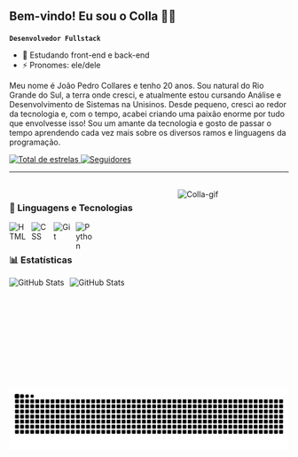 ## Bem-vindo! Eu sou o Colla 👨‍💻

**`Desenvolvedor Fullstack`**

- 🌱 Estudando front-end e back-end
- ⚡ Pronomes: ele/dele

Meu nome é João Pedro Collares e tenho 20 anos. Sou natural do Rio Grande do Sul, a terra onde cresci, e atualmente estou cursando Análise e Desenvolvimento de Sistemas na Unisinos. Desde pequeno, cresci ao redor da tecnologia e, com o tempo, acabei criando uma paixão enorme por tudo que envolvesse isso! Sou um amante da tecnologia e gosto de passar o tempo aprendendo cada vez mais sobre os diversos ramos e linguagens da programação.

<p align="left">
    <a href="https://github.com/codecollares?tab=repositories&sort=stargazers">
        <img 
            alt="Total de estrelas" 
            title="Total de estrelas GitHub" 
            src="https://custom-icon-badges.demolab.com/github/stars/codecollares?color=55960c&style=for-the-badge&labelColor=488207&logo=star&label=estrelas"
        />
    </a>
    <a href="https://github.com/codecollares?tab=followers">
        <img 
            alt="Seguidores" 
            title="Me siga no GitHub" 
            src="https://custom-icon-badges.demolab.com/github/followers/codecollares?color=236ad3&labelColor=1155ba&style=for-the-badge&logo=github&label=Seguidores&logoColor=white"
        />
    </a>
</p>

---

<div style="display: inline_block"><br>
    <img align="right" alt="Colla-gif" height="200" width="200" src="https://cdn.discordapp.com/attachments/1219697722354040952/1341222359394422855/ezgif.com-animated-gif-maker_1.gif?ex=67b53629&is=67b3e4a9&hm=3b312232023e4afa8c7c2f5fe76ca8ec57e4f907e007e8a6fbd205633193f31e&">
</div>

### 🤖 Linguagens e Tecnologias

<img 
    align="left" 
    alt="HTML"
    title="HTML" 
    width="30px" 
    style="padding-right: 10px;" 
    src="https://cdn.jsdelivr.net/gh/devicons/devicon@latest/icons/html5/html5-original.svg" 
/>
<img 
    align="left" 
    alt="CSS" 
    title="CSS"
    width="30px" 
    style="padding-right: 10px;" 
    src="https://cdn.jsdelivr.net/gh/devicons/devicon@latest/icons/css3/css3-original.svg" 
/>
<img 
    align="left" 
    alt="Git" 
    title="Git"
    width="30px" 
    style="padding-right: 10px;" 
    src="https://cdn.jsdelivr.net/gh/devicons/devicon@latest/icons/git/git-original.svg" 
/>
<img 
    align="left" 
    alt="Python" 
    title="Python"
    width="30px" 
    style="padding-right: 10px;" 
    src="https://cdn.jsdelivr.net/gh/devicons/devicon@latest/icons/python/python-original.svg" 
/>

<br/>
<br/>

### 📊 Estatísticas

<img 
    align="left" 
    alt="GitHub Stats" 
    height="200px" 
    style="padding-right: 10px;" 
    src="https://github-readme-stats.vercel.app/api?username=codecollares&show_icons=true&theme=transparent&locale=pt-br" 
/>

<img 
    align="left" 
    alt="GitHub Stats" 
    height="200px" 
    style="padding-right: 10px;" 
    src="https://github-readme-stats.vercel.app/api/top-langs/?username=codecollares&theme=transparent&layout=compact&locale=pt-br&custom_title=Tecnologias&langs_count=4" 
/>

<picture>
  <source media="(prefers-color-scheme: dark)" srcset="https://raw.githubusercontent.com/codecollares/codecollares/output/github-contribution-grid-snake-dark.svg">
  <source media="(prefers-color-scheme: light)" srcset="https://raw.githubusercontent.com/codecollares/codecollares/output/github-contribution-grid-snake.svg">
  <img alt="github contribution grid snake animation" src="https://raw.githubusercontent.com/codecollares/codecollares/output/github-contribution-grid-snake.svg">
</picture>
